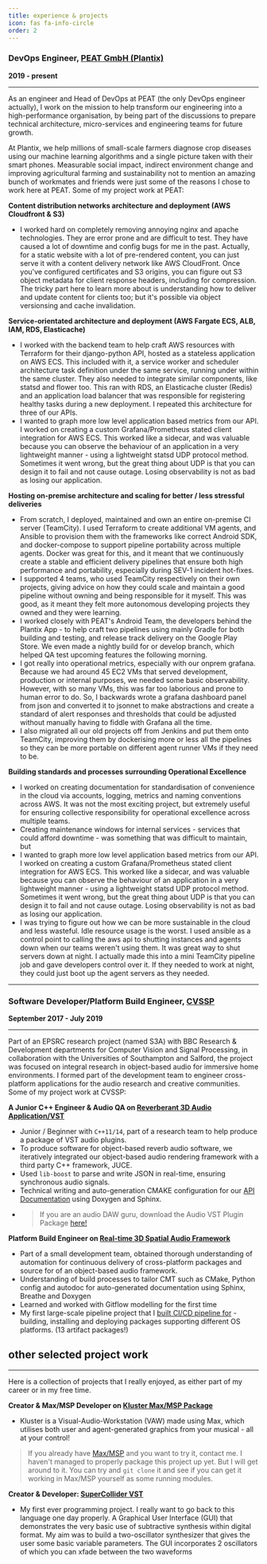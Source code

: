 ```yaml
---
title: experience & projects
icon: fas fa-info-circle
order: 2
---
```


### **DevOps Engineer**, [PEAT GmbH (Plantix)](https://plantix.net/en/)
**2019 - present**

---

As an engineer and Head of DevOps at PEAT (the only DevOps engineer actually), I work on the mission to help transform our engineering into a high-performance organisation, by being part of the discussions to prepare technical architecture, micro-services and engineering teams for future growth.

At Plantix, we help millions of small-scale farmers diagnose crop diseases using our machine learning algorithms and a single picture taken with their smart phones. Measurable social impact, indirect environment change and improving agricultural farming and sustainability not to mention an amazing bunch of workmates and friends were just some of the reasons I chose to work here at PEAT. Some of my project work at PEAT:

**Content distribution networks architecture and deployment (AWS Cloudfront & S3)**
* I worked hard on completely removing annoying nginx and apache technologies. They are error prone and are difficult to test. They have caused a lot of downtime and config bugs for me in the past. Actually, for a static website with a lot of pre-rendered content, you can just serve it with a content delivery network like AWS CloudFront. Once you've configured certificates and S3 origins, you can figure out S3 object metadata for client response headers, including for compression. The tricky part here to learn more about is understanding how to deliver and update content for clients too; but it's possible via object versionsing and cache invalidation.

**Service-orientated architecture and deployment (AWS Fargate ECS, ALB, IAM, RDS, Elasticache)**
* I worked with the backend team to help craft AWS resources with Terraform for their django-python API, hosted as a stateless application on AWS ECS. This included with it, a service worker and scheduler architecture task definition under the same service, running under within the same cluster. They also needed to integrate similar components, like statsd and flower too. This ran with RDS, an Elasticache cluster (Redis) and an application load balancer that was responsible for registering healthy tasks during a new deployment. I repeated this architecture for three of our APIs.
* I wanted to graph more low level application based metrics from our API. I worked on creating a custom Grafana/Prometheus stated client integration for AWS ECS. This worked like a sidecar, and was valuable because you can observe the behaviour of an application in a very lightweight manner - using a lightweight statsd UDP protocol method. Sometimes it went wrong, but the great thing about UDP is that you can design it to fail and not cause outage. Losing observability is not as bad as losing our application.

**Hosting on-premise architecture and scaling for better / less stressful deliveries**
* From scratch, I deployed, maintained and own an entire on-premise CI server (TeamCity). I used Terraform to create additional VM agents, and Ansible to provision them with the frameworks like correct Android SDK, and docker-compose to support pipeline portability across multiple agents. Docker was great for this, and it meant that we continuously create a stable and efficient delivery pipelines that ensure both high performance and portability, especially during SEV-1 incident hot-fixes.
* I supported 4 teams, who used TeamCity respectively on their own projects, giving advice on how they could scale and maintain a good pipeline without owning and being responsible for it myself. This was good, as it meant they felt more autonomous developing projects they owned and they were learning.
* I worked closely with PEAT's Android Team, the developers behind the Plantix App - to help craft two pipelines using mainly Gradle for both building and testing, and release track delivery on the Google Play Store. We even made a nightly build for or develop branch, which helped QA test upcoming features the following morning.
* I got really into operational metrics, especially with our onprem grafana. Because we had around 45 EC2 VMs that served development, production or internal purposes, we needed some basic observability. However, with so many VMs, this was far too laborious and prone to human error to do. So, I backwards wrote a grafana dashboard panel from json and converted it to jsonnet to make abstractions and create a standard of alert responses and thresholds that could be adjusted without manually having to fiddle with Grafana all the time.
* I also migrated all our old projects off from Jenkins and put them onto TeamCity, improving them by dockerising more or less all the pipelines so they can be more portable on different agent runner VMs if they need to be.


**Building standards and processes surrounding Operational Excellence**
* I worked on creating documentation for standardisation of convenience in the cloud via accounts, logging, metrics and naming conventions across AWS. It was not the most exciting project, but extremely useful for ensuring collective responsibility for operational excellence across multiple teams.
* Creating maintenance windows for internal services - services that could afford downtime - was something that was difficult to maintain, but
* I wanted to graph more low level application based metrics from our API. I worked on creating a custom Grafana/Prometheus stated client integration for AWS ECS. This worked like a sidecar, and was valuable because you can observe the behaviour of an application in a very lightweight manner - using a lightweight statsd UDP protocol method. Sometimes it went wrong, but the great thing about UDP is that you can design it to fail and not cause outage. Losing observability is not as bad as losing our application.
* I was trying to figure out how we can be more sustainable in the cloud and less wasteful. Idle resource usage is the worst. I used ansible as a control point to calling the aws api to shutting instances and agents down when our teams weren't using them. It was great way to shut servers down at night. I actually made this into a mini TeamCity pipeline job and gave developers control over it. If they needed to work at night, they could just boot up the agent servers as they needed.

---

### Software Developer/Platform Build Engineer, [CVSSP](https://www.surrey.ac.uk/centre-vision-speech-signal-processing)
**September 2017 - July 2019**

---

Part of an EPSRC research project (named S3A) with BBC Research & Development departments for Computer Vision and Signal Processing, in collaboration with the Universities of Southampton and Salford, the project was focused on integral research in object-based audio for immersive home environments. I formed part of the development team to engineer cross-platform applications for the audio research and creative communities. Some of my project work at CVSSP:

**A Junior C++ Engineer & Audio QA on [Reverberant 3D Audio Application/VST](https://github.com/s3a-spatialaudio/VISR-Production-Suite)**
* Junior / Beginner with `C++11/14`, part of a research team to help produce a package of VST audio plugins.
* To produce software for object-based reverb audio software, we iteratively integrated our object-based audio
  rendering framework with a third party C++ framework, JUCE.
* Used `lib-boost` to parse and write JSON in real-time, ensuring synchronous audio signals.
* Technical writing and auto-generation CMAKE configuration for our [API Documentation](https://cvssp.org/data/s3a/public/VISR/visr_installers/0.12.0/macosx/build_py36/doc/apidoc/html/index.html) using Doxygen and Sphinx.
* > If you are an audio DAW guru, download the Audio VST Plugin Package [here!](https://www.s3a-spatialaudio.org/plugins)

**Platform Build Engineer on [Real-time 3D Spatial Audio Framework](https://github.com/s3a-spatialaudio/VISR)**
* Part of a small development team, obtained thorough understanding of automation for
  continuous delivery of cross-platform packages and source for of an object-based audio
  framework.
* Understanding of build processes to tailor CMT such as CMake, Python config and autodoc for
  auto-generated documentation using Sphinx, Breathe and Doxygen
* Learned and worked with Gitflow modelling for the first time
* My first large-scale pipeline project that I [built CI/CD pipeline for](https://github.com/williamdunstanmorris/VISR-Production-Suite/blob/master/.gitlab-ci.yml) - building, installing and deploying packages supporting different OS platforms. (13 artifact packages!)

## other selected project work

---

Here is a collection of projects that I really enjoyed, as either part of my career or in my free time.

**Creator & Max/MSP Developer on [Kluster Max/MSP Package](https://github.com/williamdunstanmorris/kluster)**
* Kluster is a Visual-Audio-Workstation (VAW) made using Max, which utilises both user and agent-generated graphics from your musical - all at your control!

> If you already have [Max/MSP](https://cycling74.com/products/max) and you want to try it, contact me. I haven't managed to properly package this project up yet. But I will get around to it. You can try and `git clone` it and see if you can get it working in Max/MSP yourself as some running modules.

**Creator & Developer: [SuperCollider VST](https://github.com/williamdunstanmorris/vst_gui)**
* My first ever programming project. I really want to go back to this language one day properly. A Graphical User Interface (GUI) that demonstrates the very basic use of subtractive synthesis within digital format. My aim was to build a two-oscillator synthesizer that gives the user some basic variable parameters. The GUI incorporates 2 oscillators of which you can xfade between the two waveforms